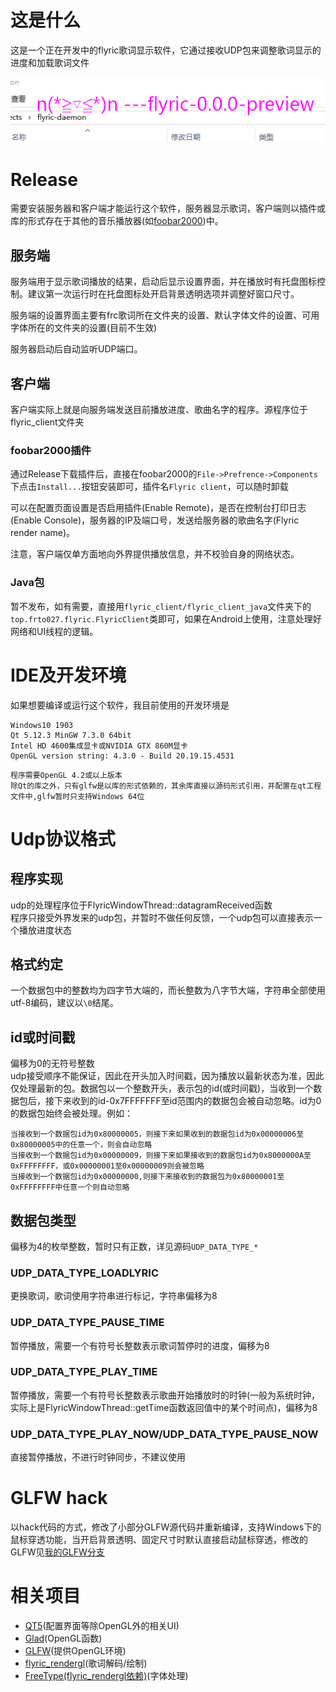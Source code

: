 # 这是什么
这是一个正在开发中的flyric歌词显示软件，它通过接收UDP包来调整歌词显示的进度和加载歌词文件

![preview_image](imgs/preview.gif)

# Release

需要安装服务器和客户端才能运行这个软件，服务器显示歌词，客户端则以插件或库的形式存在于其他的音乐播放器(如[foobar2000](http://www.foobar2000.org))中。

## 服务端

服务端用于显示歌词播放的结果，启动后显示设置界面，并在播放时有托盘图标控制。建议第一次运行时在托盘图标处开启背景透明选项并调整好窗口尺寸。

服务端的设置界面主要有frc歌词所在文件夹的设置、默认字体文件的设置、可用字体所在的文件夹的设置(目前不生效)

服务器启动后自动监听UDP端口。

## 客户端

客户端实际上就是向服务端发送目前播放进度、歌曲名字的程序。源程序位于flyric_client文件夹

### foobar2000插件

通过Release下载插件后，直接在foobar2000的`File->Prefrence->Components`下点击`Install...`按钮安装即可，插件名`Flyric client`，可以随时卸载

可以在配置页面设置是否启用插件(Enable Remote)，是否在控制台打印日志(Enable Console)，服务器的IP及端口号，发送给服务器的歌曲名字(Flyric render name)。

注意，客户端仅单方面地向外界提供播放信息，并不校验自身的网络状态。

### Java包

暂不发布，如有需要，直接用`flyric_client/flyric_client_java`文件夹下的`top.frto027.flyric.FlyricClient`类即可，如果在Android上使用，注意处理好网络和UI线程的逻辑。


# IDE及开发环境
如果想要编译或运行这个软件，我目前使用的开发环境是
```
Windows10 1903
Qt 5.12.3 MinGW 7.3.0 64bit
Intel HD 4600集成显卡或NVIDIA GTX 860M显卡
OpenGL version string: 4.3.0 - Build 20.19.15.4531
```
```
程序需要OpenGL 4.2或以上版本
除Qt的库之外，只有glfw是以库的形式依赖的，其余库直接以源码形式引用，并配置在qt工程文件中,glfw暂时只支持Windows 64位
```

# Udp协议格式
## 程序实现
udp的处理程序位于FlyricWindowThread::datagramReceived函数  
程序只接受外界发来的udp包，并暂时不做任何反馈，一个udp包可以直接表示一个播放进度状态  
## 格式约定
一个数据包中的整数均为四字节大端的，而长整数为八字节大端，字符串全部使用utf-8编码，建议以`\0`结尾。
## id或时间戳
偏移为0的无符号整数  
udp接受顺序不能保证，因此在开头加入时间戳，因为播放以最新状态为准，因此仅处理最新的包。数据包以一个整数开头，表示包的id(或时间戳)，当收到一个数据包后，接下来收到的id-0x7FFFFFFF至id范围内的数据包会被自动忽略。id为0的数据包始终会被处理。例如：
```
当接收到一个数据包id为0x80000005，则接下来如果收到的数据包id为0x00000006至0x80000005中的任意一个，则会自动忽略
当接收到一个数据包id为0x00000009，则接下来如果接收到的数据包id为0x8000000A至0xFFFFFFFF，或0x00000001至0x00000009则会被忽略
当接收到一个数据包id为0x00000000,则接下来接收到的数据包为0x80000001至0xFFFFFFFF中任意一个则自动忽略
```
## 数据包类型
偏移为4的枚举整数，暂时只有正数，详见源码`UDP_DATA_TYPE_*`
### UDP_DATA_TYPE_LOADLYRIC
更换歌词，歌词使用字符串进行标记，字符串偏移为8
### UDP_DATA_TYPE_PAUSE_TIME
暂停播放，需要一个有符号长整数表示歌词暂停时的进度，偏移为8
### UDP_DATA_TYPE_PLAY_TIME
暂停播放，需要一个有符号长整数表示歌曲开始播放时的时钟(一般为系统时钟，实际上是FlyricWindowThread::getTime函数返回值中的某个时间点)，偏移为8
### UDP_DATA_TYPE_PLAY_NOW/UDP_DATA_TYPE_PAUSE_NOW
直接暂停播放，不进行时钟同步，不建议使用

# GLFW hack

以hack代码的方式，修改了小部分GLFW源代码并重新编译，支持Windows下的鼠标穿透功能，当开启背景透明、固定尺寸时默认直接启动鼠标穿透，修改的GLFW见[我的GLFW分支](https://github.com/frto027/glfw/tree/flyric_used_glfw)

# 相关项目
- [QT5](https://www.qt.io/)(配置界面等除OpenGL外的相关UI)
- [Glad](https://github.com/dav1dde/glad-web)(OpenGL函数)
- [GLFW](https://www.glfw.org/)(提供OpenGL环境)
- [flyric_rendergl](https://github.com/frto027/flyric_rendergl)(歌词解码/绘制)
- [FreeType(flyric_rendergl依赖)](https://www.freetype.org/)(字体处理)
